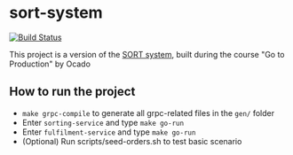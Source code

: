 # sort-system
[![Build Status](https://travis-ci.com/PavelTsvetanov/sort-system.svg?branch=main)](https://travis-ci.com/PavelTsvetanov/sort-system)

This project is a version of the [SORT system](https://www.youtube.com/watch?v=BQDliV7w7_8), built during the course "Go to Production" by Ocado

## How to run the project
* `make grpc-compile` to generate all grpc-related files in the `gen/` folder
* Enter `sorting-service` and type `make go-run`
* Enter `fulfilment-service` and type `make go-run`
* (Optional) Run scripts/seed-orders.sh to test basic scenario